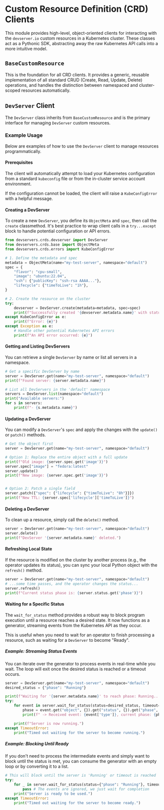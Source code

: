 # Custom Resource Definition (CRD) Clients

This module provides high-level, object-oriented clients for interacting with the `devserver.io` custom resources in a Kubernetes cluster. These classes act as a Pythonic SDK, abstracting away the raw Kubernetes API calls into a more intuitive model.

## `BaseCustomResource`

This is the foundation for all CRD clients. It provides a generic, reusable implementation of all standard CRUD (Create, Read, Update, Delete) operations, and handles the distinction between namespaced and cluster-scoped resources automatically.

## `DevServer` Client

The `DevServer` class inherits from `BaseCustomResource` and is the primary interface for managing `DevServer` custom resources.

### Example Usage

Below are examples of how to use the `DevServer` client to manage resources programmatically.

#### Prerequisites

The client will automatically attempt to load your Kubernetes configuration from a standard `kubeconfig` file or from the in-cluster service account environment.

If the configuration cannot be loaded, the client will raise a `KubeConfigError` with a helpful message.

#### Creating a DevServer

To create a new `DevServer`, you define its `ObjectMeta` and `spec`, then call the `create` classmethod. It's best practice to wrap client calls in a `try...except` block to handle potential configuration or API errors.

```python
from devservers.crds.devserver import DevServer
from devservers.crds.base import ObjectMeta
from devservers.crds.errors import KubeConfigError

# 1. Define the metadata and spec
metadata = ObjectMeta(name="my-test-server", namespace="default")
spec = {
    "flavor": "cpu-small",
    "image": "ubuntu:22.04",
    "ssh": {"publicKey": "ssh-rsa AAAA..."},
    "lifecycle": {"timeToLive": "1h"},
}

# 2. Create the resource on the cluster
try:
    devserver = DevServer.create(metadata=metadata, spec=spec)
    print(f"Successfully created '{devserver.metadata.name}' with status: {devserver.status}")
except KubeConfigError as e:
    print(f"Error: {e}")
except Exception as e:
    # Handle other potential Kubernetes API errors
    print(f"An API error occurred: {e}")

```

#### Getting and Listing DevServers

You can retrieve a single `DevServer` by name or list all servers in a namespace.

```python
# Get a specific DevServer by name
server = DevServer.get(name="my-test-server", namespace="default")
print(f"Found server: {server.metadata.name}")

# List all DevServers in the 'default' namespace
servers = DevServer.list(namespace="default")
print("Available servers:")
for s in servers:
    print(f"- {s.metadata.name}")
```

#### Updating a DevServer

You can modify a `DevServer`'s `spec` and apply the changes with the `update()` or `patch()` methods.

```python
# Get the object first
server = DevServer.get(name="my-test-server", namespace="default")

# Option 1: Replace the entire object with a full update
print(f"Old image: {server.spec.get('image')}")
server.spec["image"] = "fedora:latest"
server.update()
print(f"New image: {server.spec.get('image')}")


# Option 2: Patch a single field
server.patch({"spec": {"lifecycle": {"timeToLive": "8h"}}})
print(f"New TTL: {server.spec['lifecycle']['timeToLive']}")

```

#### Deleting a DevServer

To clean up a resource, simply call the `delete()` method.

```python
server = DevServer.get(name="my-test-server", namespace="default")
server.delete()
print(f"DevServer '{server.metadata.name}' deleted.")
```

#### Refreshing Local State

If the resource is modified on the cluster by another process (e.g., the operator updates its status), you can sync your local Python object with the `refresh()` method.

```python
server = DevServer.get(name="my-test-server", namespace="default")
# ...some time passes, and the operator changes the status...
server.refresh()
print(f"Current status phase is: {server.status.get('phase')}")
```

#### Waiting for a Specific Status

The `wait_for_status` method provides a robust way to block program execution until a resource reaches a desired state. It now functions as a generator, streaming events from the Kubernetes API as they occur.

This is useful when you need to wait for an operator to finish processing a resource, such as waiting for a `DevServer` to become "Ready".

##### Example: Streaming Status Events

You can iterate over the generator to process events in real-time while you wait. The loop will exit once the desired status is reached or a timeout occurs.

```python
server = DevServer.get(name="my-test-server", namespace="default")
desired_status = {"phase": "Running"}

print(f"Waiting for '{server.metadata.name}' to reach phase: Running...")
try:
    for event in server.wait_for_status(status=desired_status, timeout=180):
        phase = event.get("object", {}).get("status", {}).get("phase", "Unknown")
        print(f" -> Received event: {event['type']}, current phase: {phase}")

    print(f"Server is now running.")
except TimeoutError:
    print("Timed out waiting for the server to become running.")
```

##### Example: Blocking Until Ready

If you don't need to process the intermediate events and simply want to block until the status is met, you can consume the generator with an empty loop or by converting it to a list.

```python
# This will block until the server is 'Running' or timeout is reached
try:
    for _ in server.wait_for_status(status={"phase": "Running"}, timeout=180):
        pass # The events are ignored, we just wait for completion
    print("Server is ready to be used.")
except TimeoutError:
    print("Timed out waiting for the server to become ready.")
```
